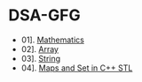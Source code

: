 # DSA-GFG

- 01]. [Mathematics](https://github.com/03-prathamesh/DSA_GFG/tree/main/01_Mathematics)
- 02]. [Array](https://github.com/03-prathamesh/DSA_GFG/tree/main/02_arrays)
- 03]. [String](https://github.com/03-prathamesh/DSA_GFG/tree/main/03_strings)
- 04]. [Maps and Set in C++ STL](https://github.com/03-prathamesh/DSA_GFG/tree/main/04_maps_ans_sets)

